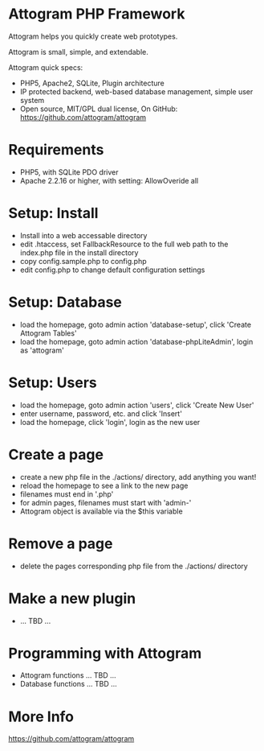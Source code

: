 Attogram PHP Framework
======================

Attogram helps you quickly create web prototypes.

Attogram is small, simple, and extendable.

Attogram quick specs:
* PHP5, Apache2, SQLite, Plugin architecture
* IP protected backend, web-based database management, simple user system
* Open source, MIT/GPL dual license, On GitHub: https://github.com/attogram/attogram

Requirements
============
* PHP5, with SQLite PDO driver
* Apache 2.2.16 or higher, with setting: AllowOveride all

Setup: Install
==============
* Install into a web accessable directory
* edit .htaccess, set FallbackResource to the full web path
  to the index.php file in the install directory
* copy config.sample.php to config.php
* edit config.php  to change default configuration settings

Setup: Database
==============
* load the homepage, goto admin action 'database-setup', click 'Create Attogram Tables'
* load the homepage, goto admin action 'database-phpLiteAdmin', login as 'attogram'

Setup: Users
============
* load the homepage, goto admin action 'users', click 'Create New User'
* enter username, password, etc. and click 'Insert'
* load the homepage, click 'login', login as the new user

Create a page
=============
* create a new php file in the ./actions/ directory, add anything you want!
* reload the homepage to see a link to the new page
* filenames must end in '.php'
* for admin pages, filenames must start with 'admin-'
* Attogram object is available via the $this variable

Remove a page
=============
* delete the pages corresponding php file from the ./actions/ directory

Make a new plugin
=================
* ... TBD ...

Programming with Attogram
=========================
* Attogram functions ... TBD ...
* Database functions ... TBD ...

More Info
=========
https://github.com/attogram/attogram
